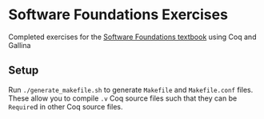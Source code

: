 # Software Foundations Exercises
Completed exercises for the [Software Foundations textbook](https://softwarefoundations.cis.upenn.edu/) using Coq and Gallina

## Setup

Run `./generate_makefile.sh` to generate `Makefile` and `Makefile.conf` files. These allow you to compile `.v` Coq source files such that they can be `Require`d in other Coq source files.
